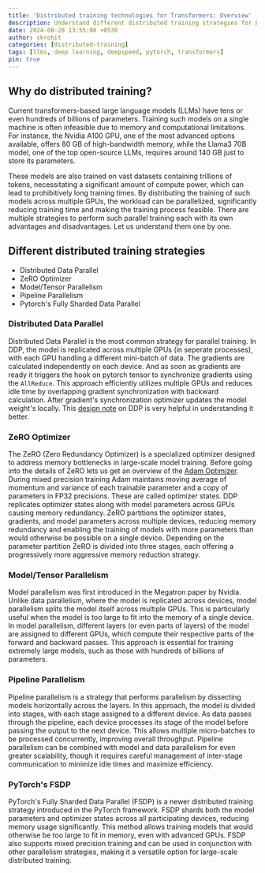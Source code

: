```yaml
---
title: 'Distributed training technologies for Transformers: Overview'
description: Understand different distributed training strategies for LLMs.
date: 2024-08-28 13:55:00 +0530
author: skrohit
categories: [distributed-training]
tags: [llms, deep learning, deepspeed, pytorch, transformers]
pin: true
---
```


## Why do distributed training?
Current transformers-based large language models (LLMs) have tens or even hundreds of billions of parameters. Training such models on a single machine is often infeasible due to memory and computational limitations. For instance, the Nvidia A100 GPU, one of the most advanced options available, offers 80 GB of high-bandwidth memory, while the Llama3 70B model, one of the top open-source LLMs, requires around 140 GB just to store its parameters.

These models are also trained on vast datasets containing trillions of tokens, necessitating a significant amount of compute power, which can lead to prohibitively long training times. By distributing the training of such models across multiple GPUs, the workload can be parallelized, significantly reducing training time and making the training process feasible. There are multiple strategies to perform such parallel training each with its own advantages and disadvantages. Let us understand them one by one.

## Different distributed training strategies
- Distributed Data Parallel
- ZeRO Optimizer
- Model/Tensor Parallelism
- Pipeline Parallelism
- Pytorch's Fully Sharded Data Parallel

### Distributed Data Parallel
Distributed Data Parallel is the most common strategy for parallel training. In DDP, the model is replicated across multiple GPUs (in seperate processes), with each GPU handling a different mini-batch of data. The gradients are calculated independently on each device. And as soon as gradients are ready it triggers the hook on pytorch tensor to synchronize gradients using the `AllReduce`. This approach efficiently utilizes multiple GPUs and reduces idle time by overlapping gradient synchronization with backward calculation. After gradient's synchronization optimizer updates the model weight's locally. This [design note](https://pytorch.org/docs/master/notes/ddp.html) on DDP is very helpful in understanding it better.

### ZeRO Optimizer
The ZeRO (Zero Redundancy Optimizer) is a specialized optimizer designed to address memory bottlenecks in large-scale model training. Before going into the details of ZeRO lets us get an overview of the [Adam Optimizer](https://arxiv.org/abs/1412.6980). During mixed precision training Adam maintains moving average of momentum and variance of each trainable parameter and a copy of parameters in FP32 precisions. These are called optimizer states. DDP replicates optimizer states along with model parameters across GPUs causing memory redundancy. ZeRO partitions the optimizer states, gradients, and model parameters across multiple devices, reducing memory redundancy and enabling the training of models with more parameters than would otherwise be possible on a single device. Depending on the parameter partition ZeRO is divided into three stages, each offering a progressively more aggressive memory reduction strategy. 

### Model/Tensor Parallelism
Model parallelism was first introduced in the Megatron paper by Nvidia. Unlike data parallelism, where the model is replicated across devices, model parallelism splits the model itself across multiple GPUs. This is particularly useful when the model is too large to fit into the memory of a single device. In model parallelism, different layers (or even parts of layers) of the model are assigned to different GPUs, which compute their respective parts of the forward and backward passes. This approach is essential for training extremely large models, such as those with hundreds of billions of parameters.

### Pipeline Parallelism
Pipeline parallelism is a strategy that performs parallelism by dissecting models horizontally across the layers. In this approach, the model is divided into stages, with each stage assigned to a different device. As data passes through the pipeline, each device processes its stage of the model before passing the output to the next device. This allows multiple micro-batches to be processed concurrently, improving overall throughput. Pipeline parallelism can be combined with model and data parallelism for even greater scalability, though it requires careful management of inter-stage communication to minimize idle times and maximize efficiency.

### PyTorch's FSDP
PyTorch's Fully Sharded Data Parallel (FSDP) is a newer distributed training strategy introduced in the PyTorch framework. FSDP shards both the model parameters and optimizer states across all participating devices, reducing memory usage significantly. This method allows training models that would otherwise be too large to fit in memory, even with advanced GPUs. FSDP also supports mixed precision training and can be used in conjunction with other parallelism strategies, making it a versatile option for large-scale distributed training.